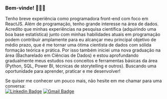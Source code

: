 
### Bem-vinde! 👋👋👋

Tenho breve experiência como programadora front-end com foco em ReactJS. Além de programação, tenho grande interesse na área de dados. Acredito que minhas experiências na pesquisa científica (adquirindo uma boa base estatística) junto com minhas habilidades atuais em programação podem contribuir amplamente para eu alcançar meu principal objetivo de médio prazo, que é me tornar uma ótima cientista de dados com sólida formação teórica e prática. Por isso também iniciei uma nova graduação na área (Bacharelado em Ciências de Dados) e estou aprofundando gradualmente meus estudos nos conceitos e ferramentas básicas da área (Python, SQL, Power BI, técnicas de storytelling e outros). Buscando uma oportunidade para aprender, praticar e me desenvolver!


Se quiser me conhecer um pouco mais, não hesite em me chamar para uma conversa: </br>
[![Linkedin Badge](https://img.shields.io/badge/-Linkedin-0077B5?style=flat-square&logo=Linkedin&logoColor=white&link=https://www.linkedin.com/in/nathaliamonalisa/)](https://www.linkedin.com/in/nathaliamonalisa/) 
[![Gmail Badge](https://img.shields.io/badge/Gmail-c5392a?style=flat-square&logo=Gmail&logoColor=white&link=mailto:nathaliamonalisa@gmail.com)](mailto:nathaliamonalisa@gmail.com)
